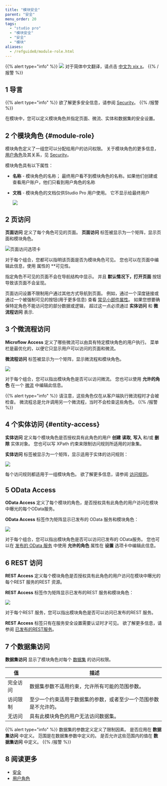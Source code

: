 ```yaml
---
title: "模块安全"
parent: "安全"
menu_order: 20
tags:
  - "studio pro"
  - "模块安全"
  - "安全"
  - "模块"
aliases:
  - /refguide8/module-role.html
---
```


{{% alert type="info" %}}
<img src="attachments/chinese-translation/china.png" style="display: inline-block; margin: 0" /> 对于简体中文翻译，请点击 [中文为 xix x](https://cdn.mendix.tencent-cloud.com/documentation/refguide8/module-security.pdf)。
{{% /报警 %}}

## 1 导言

{{% alert type="info" %}}
欲了解更多安全信息，请参阅 [Security](security)。
{{% /报警 %}}

在模块中，您可以定义模块角色并指定页面、微流、实体和数据集的安全设置。

## 2 个模块角色 {#module-role}

模块角色定义了一组您可以分配给用户的访问权限。 关于模块角色的更多信息， [用户角色](user-roles)及其关系，见 [Security](security)。

模块角色具有以下属性：

* **名称** - 模块角色的名称； 最终用户看不到模块角色的名称。如果他们创建或查看用户账户，他们只看到用户角色的名称
*  **文档** - 模块角色的文档仅供Studio Pro 用户使用。 它不显示给最终用户

    ![](attachments/module-security/module-roles-tab.png)

## 2 页访问

**页面访问** 定义了每个角色可见的页面。 **页面访问** 标签被显示为一个矩阵，显示页面和模块角色。

![页面访问选项卡](attachments/module-security/page-access-tab.png)

对于每个组合，您都可以指明该页面是否为模块角色可见。 您也可以在页面中编辑此信息，使用</strong> 属性的 **可见性。</p>

指定角色不可见的页面不会在导航结构中显示。 并且 **默认情况下，打开页面** 按钮导致该页面不会呈现。

页面访问设置不限制用户通过其他方式导航到页面。 例如，通过一个深度链接或通过一个被强制可见的按钮(用于更多信息) 查看 [常见小部件属性](common-widget-properties)。 如果您想要确保特定角色不能访问您的部分数据或逻辑， 超过这一点必须通过 **实体访问** 和 **微流程访问** 表示.

## 3 个微流程访问

**Microflow Access** 定义了哪些微流可以由具有特定模块角色的用户执行。 菜单栏是最优化的，以便它只显示用户可以访问的页面和微流。

**微流程访问** 标签被显示为一个矩阵，显示微流程和模块角色。

![](attachments/module-security/microflow-access-tab.png)

对于每个组合，您可以指出模块角色是否可以访问微流。 您也可以使用 **允许的角色** 在一个 [微流](microflow) 中编辑此信息。

{{% alert type="info" %}}
请注意，这些角色仅在从客户端执行微流程时才会被检查。 微流程总是允许调用另一个微流程，当时不会检查这些角色。
{{% /报警 %}}

## 4 个实体访问 {#entity-access}

**实体访问** 定义每个模块角色是否授权具有此角色的用户 **创建** **读取**, **写入** 和/或 **删除** 实体对象。 您也可以写 XPath 约束来限制访问规则所适用的对象集。

**实体访问** 标签被显示为一个矩阵，显示适用于实体的访问规则：

![](attachments/module-security/entity-access-tab.png)

每个访问规则都适用于一组模块角色。 欲了解更多信息，请参阅 [访问规则](access-rules)。

## 5 OData Access

**OData Access** 定义了每个模块的角色，是否授权具有此角色的用户访问在模块中曝光的每个OData服务。

**OData Access** 标签作为矩阵显示已发布的 OData 服务和模块角色：

![](attachments/module-security/odata-access-tab.png)

对于每个组合，您可以指出模块角色是否可以访问已发布的 OData服务。 您也可以在 [发布的 OData 服务](published-odata-services) 中使用 **允许的角色** 属性在 **设置** 选项卡中编辑此信息。

## 6 REST 访问

**REST Access** 定义每个模块角色是否授权具有此角色的用户访问在模块中曝光的每个REST 服务的REST 资源。

**REST Access** 标签作为矩阵显示已发布的REST 服务和模块角色：

![](attachments/module-security/rest-access-tab.png)

对于每个REST 服务，您可以指出模块角色是否可以访问已发布的REST 服务。

**REST Access** 标签只有在服务安全设置需要认证时才可见。 欲了解更多信息，请参阅 [已发布的REST服务](published-rest-services)。

## 7 个数据集访问

**数据集访问** 显示了模块角色对每个 [数据集](data-sets) 的访问权限。

| 值    | 描述                               |
| ---- | -------------------------------- |
| 完全访问 | 数据集参数不适用约束，允许所有可能的范围参数。          |
| 访问限制 | 至少一个约束适用于数据集的参数，或者至少一个范围参数是不允许的。 |
| 无访问  | 具有此模块角色的用户无法访问数据集。               |

{{% alert type="info" %}}
数据集的参数定义定义了限制因素。 是否应用在 **数据集访问** 中定义。 范围是在数据集参数中定义的。 是否允许这些范围内的值在 **数据集访问** 中定义。
{{% /报警 %}}

## 8 阅读更多

* [安全](安全)
* [用户角色](user-roles)
